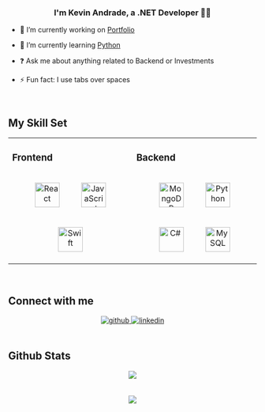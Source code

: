 
### <div align="center">I'm Kevin Andrade, a .NET Developer 👨‍💻</div>  
  

- 🔭 I’m currently working on [Portfolio](https://github.com/Kvble/portfolio)
  

- 🌱 I’m currently learning [Python]([https://docs.microsoft.com/en-us/dotnet/maui/](https://pythoninstitute.org/pcap))
  

- ❓ Ask me about anything related to Backend or Investments 
  

- ⚡ Fun fact: I use tabs over spaces  
  

<br/>  


## My Skill Set  
<table><tr><td valign="top" width="50%">

### Frontend  
<div align="center">  
<img style="margin: 20px" src="https://profilinator.rishav.dev/skills-assets/react-original-wordmark.svg" alt="React" height="50" />  
<img style="margin: 20px" src="https://profilinator.rishav.dev/skills-assets/javascript-original.svg" alt="JavaScript" height="50" />  
<img style="margin: 20px" src="https://profilinator.rishav.dev/skills-assets/swift-original-wordmark.svg" alt="Swift" height="50" />  
</div>

</td><td valign="top" width="50%">

### Backend  
<div align="center">  
<img style="margin: 20px" src="https://profilinator.rishav.dev/skills-assets/mongodb-original-wordmark.svg" alt="MongoDB" height="50" />  
<img style="margin: 20px" src="https://profilinator.rishav.dev/skills-assets/python-original.svg" alt="Python" height="50" />
<img style="margin: 20px" src="https://profilinator.rishav.dev/skills-assets/csharp-original.svg" alt="C#" height="50" /> 
<img style="margin: 20px" src="https://profilinator.rishav.dev/skills-assets/mysql-original-wordmark.svg" alt="MySQL" height="50" />
</div>

</td></tr></table>  

<br/>  

## Connect with me  
<div align="center">
<a href="https://github.com/Kvble" target="_blank">
<img src=https://img.shields.io/badge/github-%2324292e.svg?&style=for-the-badge&logo=github&logoColor=white alt=github style="margin-bottom: 5px;" />
</a>
<a href="https://linkedin.com/in/kevinxavierandrade" target="_blank">
<img src=https://img.shields.io/badge/linkedin-%231E77B5.svg?&style=for-the-badge&logo=linkedin&logoColor=white alt=linkedin style="margin-bottom: 5px;" />
</a>
</div>  
  
<br/>  

## Github Stats  
<div align="center"><img src="https://github-readme-stats.vercel.app/api?username=Kvble&theme=dark&show_icons=true&count_private=true&hide_border=true" align="center" /></div>  

<br/>
<br/>  

<div align="center">
<img src="https://komarev.com/ghpvc/?username=Kvble&&style=flat-square" align="center" />
</div>  

<br/>

